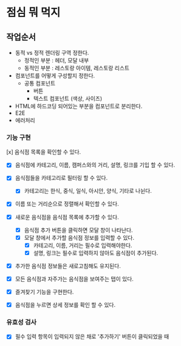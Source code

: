 # 점심 뭐 먹지

## 작업순서

- 동적 vs 정적 렌더링 구역 정한다.
  - 정적인 부분 : 헤더, 모달 내부
  - 동적인 부분 : 레스토랑 아이템, 레스토랑 리스트
- 컴포넌트를 어떻게 구성할지 정한다.
  - 공통 컴포넌트
    - 버튼
    - 텍스트 컴포넌트 (색상, 사이즈)
- HTML에 하드코딩 되어있는 부분을 컴포넌트로 분리한다.
- E2E
- 에러처리

### 기능 구현

[x] 음식점 목록을 확인할 수 있다.

- [x] 음식점에 카테고리, 이름, 캠퍼스와의 거리, 설명, 링크를 기입 할 수 있다.
- [x] 음식점들을 카테고리로 필터링 할 수 있다.
  - [x] 카테고리는 한식, 중식, 일식, 아시안, 양식, 기타로 나뉜다.
- [x] 이름 또는 거리순으로 정렬해서 확인할 수 있다.

- [x] 새로운 음식점을 음식점 목록에 추가할 수 있다.
  - [x] 음식점 추가 버튼을 클릭하면 모달 창이 나타난다.
  - [x] 모달 창에서 추가할 음식점 정보를 입력할 수 있다.
    - [x] 카테고리, 이름, 거리는 필수로 입력해야한다.
    - [x] 설명, 링크는 필수로 입력하지 않아도 음식점이 추가된다.
- [x] 추가한 음식점 정보들은 새로고침해도 유지된다.

- [x] 모든 음식점과 자주가는 음식점을 보여주는 탭이 있다.
- [x] 즐겨찾기 기능을 구현한다.
- [x] 음식점을 누르면 상세 정보를 확인 할 수 있다.

### 유효성 검사

- [x] 필수 입력 항목이 입력되지 않은 채로 '추가하기' 버튼이 클릭되었을 때
